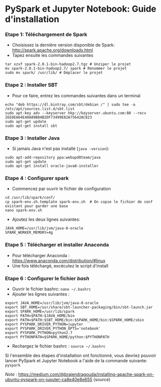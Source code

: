 
# PySpark et Jupyter Notebook: Guide d'installation

### Etape 1: Téléchargement de Spark

  - Choisissez la dernière version disponible de Spark: http://spark.apache.org/downloads.html
  - Tapez ensuite les commandes suivantes
 
```console
tar xzvf spark-2.0.1-bin-hadoop2.7.tgz # Unziper le projet
mv spark-2.0.1-bin-hadoop2.7/ spark # Renommer le projet
sudo mv spark/ /usr/lib/ # Déplacer le projet
```
### Etape 2 : Installer SBT
  - Pour ce faire, entrez les commandes suivantes dans un terminal
```console
echo "deb https://dl.bintray.com/sbt/debian /" | sudo tee -a /etc/apt/sources.list.d/sbt.list  
sudo apt-key adv --keyserver hkp://keyserver.ubuntu.com:80 --recv 2EE0EA64E40A89B84B2DF73499E82A75642AC823  
sudo apt-get update  
sudo apt-get install sbt
```

### Etape 3 : Installer Java

  - Si jamais Java n'est pas installé (`java -version`):

```console
sudo apt-add-repository ppa:webupd8team/java  
sudo apt-get update  
sudo apt-get install oracle-java8-installer
```

### Etape 4 : Configurer spark
  - Commencez par ouvrir le fichier de configuration
```console
cd /usr/lib/spark/conf/  
cp spark-env.sh.template spark-env.sh  # On copie le fichier de conf existant pour garder une base
nano spark-env.sh
```

  - Ajoutez les deux lignes suivantes:
```console
JAVA_HOME=/usr/lib/jvm/java-8-oracle  
SPARK_WORKER_MEMORY=4g
```

### Etape 5 : Télécharger et installer Anaconda

  - Pour télécharger Anaconda : https://www.anaconda.com/distribution/#linux
  - Une fois téléchargé, excécutez le script d'install

### Etape 6 : Configurer le fichier _bash_
  - Ouvrir le fichier bashrc: `nano ~/.bashrc`
  - Ajouter les lignes suivantes :
 
```console
export JAVA_HOME=/usr/lib/jvm/java-8-oracle  
export SBT_HOME=/usr/share/sbt-launcher-packaging/bin/sbt-launch.jar  
export SPARK_HOME=/usr/lib/spark
export PATH=$PATH:$JAVA_HOME/bin
export PATH=$PATH:$SBT_HOME/bin:$SPARK_HOME/bin:$SPARK_HOME/sbin
export PYSPARK_DRIVER_PYTHON=jupyter
export PYSPARK_DRIVER_PYTHON_OPTS='notebook'
export PYSPARK_PYTHON=python2.7
export PYTHONPATH=$SPARK_HOME/python:$PYTHONPATH
```
  - Rechargez le fichier bashrc : `source ~/.bashrc`
  
Si l'ensemble des étapes d'installation ont fonctionné, vous devriez pouvoir lancer PySpark et Jupyter Notebook a l'aide de la commande suivante: `pyspark`
 
 
_Note :_ https://medium.com/@brajendragouda/installing-apache-spark-on-ubuntu-pyspark-on-juputer-ca8e40e8e655 (source) 
